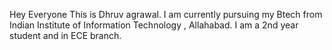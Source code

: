 Hey Everyone
This is Dhruv agrawal.
I am currently pursuing my Btech from Indian Institute of Information Technology , Allahabad.
I am a 2nd year student and in ECE branch.
